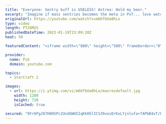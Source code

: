 ```yaml
---
title: "Everyone: Sentry buff is USELESS! Astrea: Hold my beer."
excerpt: "Imagine if mass sentries becomes the meta in PvT... love watching Astrea's creative plays -- 🐷 Second Channel for Learning Resources: https://www.youtube.com/c/PiGRandom 🐷 Third Channel for Daily Pro Casts: https://www.youtube.com/c/PiGCasts -- 🐷 Watch live at https://www.twitch.tv/x5_pig 🐷 Support"
originalUrl: https://youtube.com/watch?v=m66fbUa0hLo
type: video
length: PT26M2S
publishedDateTime: 2023-01-19T23:09:28Z
heat: 50

featuredContent: "<iframe width=\"800\" height=\"500\" frameborder=\"0\" src=\"https://www.youtube.com/embed/m66fbUa0hLo\" allow=\"accelerometer; autoplay; encrypted-media; gyroscope; picture-in-picture\" allowfullscreen></iframe>"

provider:
  name: PiG
  domain: youtube.com

topics:
  - StarCraft 2

images:
  - url: https://i.ytimg.com/vi/m66fbUa0hLo/maxresdefault.jpg
    width: 1280
    height: 720
    isCached: true

secured: "9Yr6PgJ87H8H5Pc2UndGWUSIqKkH5lICS39vosDrKxLYjnlufa+fAPbB4xT/kXGTdUGedsWCC+O3O2CivN51ne4lHLF3XDP++goEI8xXhiMfC0f/5gc3FFq2cdzEzHmeA3TWnx1eZ6SkXVwBl1leUC0Ynzq1AaGbKCNaR/ZsvLYaoiIFr0ihAx05r+dOkHqcesA/CN4GR0KXF0Ck8hId1tPixm+sTKZS2SfD0GhE9tRIpD2/3ooSxHPpbtbOmRjUGWIh3znuNzx/hDnb7eu1i+JQT9RXf4KTTnKzuQoxRph1s8edQDu3FjLFzi6gnd3ctwHrbOUeyTLnuchKF+7q81WDQwENOsbxnTk7zSvyXyb8Lc3iIl+/W4arbSyd9dE+mptTICnkXMeg7LupLYW4oxBzvUOBTGsDxKNOAAUTSqk=;BfkmVhnEL3DInpe8ot6kqQ=="
---
```


